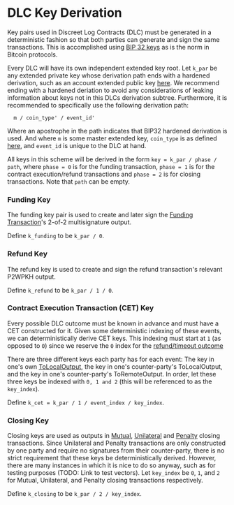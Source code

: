 # DLC Key Derivation
Key pairs used in Discreet Log Contracts (DLC) must be generated in a deterministic fashion so that both parties can generate and sign the same transactions. This is accomplished using [BIP 32 keys](https://github.com/bitcoin/bips/blob/master/bip-0032.mediawiki) as is the norm in Bitcoin protocols.

Every DLC will have its own independent extended key root. Let `k_par` be any extended private key whose derivation path ends with a hardened derivation, such as an account extended public key [here](https://github.com/bitcoin/bips/blob/master/bip-0044.mediawiki#path-levels). We recommend ending with a hardened deriation to avoid any considerations of leaking information about keys not in this DLCs derivation subtree. Furthermore, it is recommended to specifically use the following derivation path:

      m / coin_type' / event_id'
      
Where an apostrophe in the path indicates that BIP32 hardened derivation is used. And where `m` is some master extended key, `coin_type` is as defined [here](https://github.com/satoshilabs/slips/blob/master/slip-0044.md), and `event_id` is unique to the DLC at hand.

All keys in this scheme will be derived in the form `key = k_par / phase / path`, where `phase = 0` is for the funding transaction, `phase = 1` is for the contract execution/refund transactions and `phase = 2` is for closing transactions. Note that `path` can be empty.

### Funding Key
The funding key pair is used to create and later sign the [Funding Transaction](Transactions.md#funding-transaction)'s 2-of-2 multisignature output.

Define `k_funding` to be `k_par / 0`.

### Refund Key
The refund key is used to create and sign the refund transaction's relevant P2WPKH output.

Define `k_refund` to be `k_par / 1 / 0`.

### Contract Execution Transaction (CET) Key
Every possible DLC outcome must be known in advance and must have a CET constructed for it. Given some deterministic indexing of these events, we can deterministically derive CET keys. This indexing must start at `1` (as opposed to `0`) since we reserve the `0` index for the [refund/timeout outcome](#refund-key)

There are three different keys each party has for each event: The key in one's own [ToLocalOutput](Transactions.md#CetOutputs), the key in one's counter-party's ToLocalOutput, and the key in one's counter-party's ToRemoteOutput. In order, let these three keys be indexed with `0, 1 and 2` (this will be referenced to as the `key_index`).

Define `k_cet = k_par / 1 / event_index / key_index`.

### Closing Key
Closing keys are used as outputs in [Mutual](Transactions.md#mutual-closing-transaction), [Unilateral](Transactions.md#closing-transaction-unilateral) and [Penalty](Transactions.md#ClosingPenalty) closing transactions. Since Unilateral and Penalty transactions are only constructed by one party and require no signatures from their counter-party, there is no strict requirement that these keys be deterministically derived. However, there are many instances in which it is nice to do so anyway, such as for testing purposes (TODO: Link to test vectors). Let `key_index` be `0`, `1`, and `2` for Mutual, Unilateral, and Penalty closing transactions respectively.

Define `k_closing` to be `k_par / 2 / key_index`.
